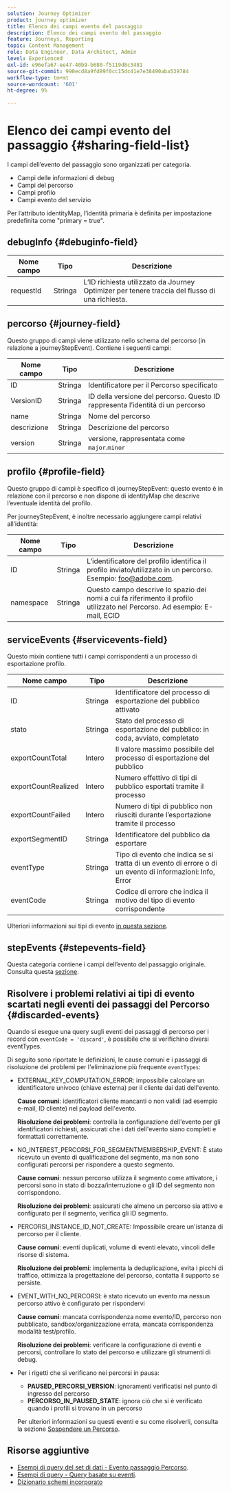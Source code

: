```yaml
---
solution: Journey Optimizer
product: journey optimizer
title: Elenco dei campi evento del passaggio
description: Elenco dei campi evento del passaggio
feature: Journeys, Reporting
topic: Content Management
role: Data Engineer, Data Architect, Admin
level: Experienced
exl-id: e96efa67-ee47-40b9-b680-f5119d8c3481
source-git-commit: 990ecd8a9fd89f0cc15dc41e7e38490aba539784
workflow-type: tm+mt
source-wordcount: '601'
ht-degree: 9%

---
```


# Elenco dei campi evento del passaggio {#sharing-field-list}

I campi dell’evento del passaggio sono organizzati per categoria.

* Campi delle informazioni di debug
* Campi del percorso
* Campi profilo
* Campi evento del servizio

Per l’attributo identityMap, l’identità primaria è definita per impostazione predefinita come &quot;primary = true&quot;.

## debugInfo {#debuginfo-field}

| Nome campo | Tipo | Descrizione |
|---|---|------------|
| requestId | Stringa | L’ID richiesta utilizzato da Journey Optimizer per tenere traccia del flusso di una richiesta. |

## percorso {#journey-field}

Questo gruppo di campi viene utilizzato nello schema del percorso (in relazione a journeyStepEvent). Contiene i seguenti campi:

| Nome campo | Tipo | Descrizione |
|---|---|------------|
| ID | Stringa | Identificatore per il Percorso specificato |
| VersionID | Stringa | ID della versione del percorso. Questo ID rappresenta l’identità di un percorso |
| name | Stringa | Nome del percorso |
| descrizione | Stringa | Descrizione del percorso |
| version | Stringa | versione, rappresentata come `major`.`minor` |

## profilo {#profile-field}

Questo gruppo di campi è specifico di journeyStepEvent: questo evento è in relazione con il percorso e non dispone di identityMap che descrive l’eventuale identità del profilo.

Per journeyStepEvent, è inoltre necessario aggiungere campi relativi all’identità:

| Nome campo | Tipo | Descrizione |
|---|---|------------|
| ID | Stringa | L’identificatore del profilo identifica il profilo inviato/utilizzato in un percorso. Esempio: foo@adobe.com. |
| namespace | Stringa | Questo campo descrive lo spazio dei nomi a cui fa riferimento il profilo utilizzato nel Percorso. Ad esempio: E-mail, ECID |

## serviceEvents {#servicevents-field}

Questo mixin contiene tutti i campi corrispondenti a un processo di esportazione profilo.

| Nome campo | Tipo | Descrizione |
|---|---|------------|
| ID | Stringa | Identificatore del processo di esportazione del pubblico attivato |
| stato | Stringa | Stato del processo di esportazione del pubblico: in coda, avviato, completato |
| exportCountTotal | Intero | Il valore massimo possibile del processo di esportazione del pubblico |
| exportCountRealized | Intero | Numero effettivo di tipi di pubblico esportati tramite il processo |
| exportCountFailed | Intero | Numero di tipi di pubblico non riusciti durante l’esportazione tramite il processo |
| exportSegmentID | Stringa | Identificatore del pubblico da esportare |
| eventType | Stringa | Tipo di evento che indica se si tratta di un evento di errore o di un evento di informazioni: Info, Error |
| eventCode | Stringa | Codice di errore che indica il motivo del tipo di evento corrispondente |

Ulteriori informazioni sui tipi di evento [ in questa sezione](#discarded-events).

## stepEvents {#stepevents-field}

Questa categoria contiene i campi dell’evento del passaggio originale. Consulta questa [sezione](../reports/sharing-legacy-fields.md).


## Risolvere i problemi relativi ai tipi di evento scartati negli eventi dei passaggi del Percorso  {#discarded-events}

Quando si esegue una query sugli eventi dei passaggi di percorso per i record con `eventCode = 'discard'`, è possibile che si verifichino diversi eventTypes.

Di seguito sono riportate le definizioni, le cause comuni e i passaggi di risoluzione dei problemi per l&#39;eliminazione più frequente `eventTypes`:

* EXTERNAL_KEY_COMPUTATION_ERROR: impossibile calcolare un identificatore univoco (chiave esterna) per il cliente dai dati dell&#39;evento.

  **Cause comuni**: identificatori cliente mancanti o non validi (ad esempio e-mail, ID cliente) nel payload dell&#39;evento.

  **Risoluzione dei problemi**: controlla la configurazione dell&#39;evento per gli identificatori richiesti, assicurati che i dati dell&#39;evento siano completi e formattati correttamente.

* NO_INTEREST_PERCORSI_FOR_SEGMENTMEMBERSHIP_EVENT: È stato ricevuto un evento di qualificazione del segmento, ma non sono configurati percorsi per rispondere a questo segmento.

  **Cause comuni**: nessun percorso utilizza il segmento come attivatore, i percorsi sono in stato di bozza/interruzione o gli ID del segmento non corrispondono.

  **Risoluzione dei problemi**: assicurati che almeno un percorso sia attivo e configurato per il segmento, verifica gli ID segmento.

* PERCORSI_INSTANCE_ID_NOT_CREATE: Impossibile creare un&#39;istanza di percorso per il cliente.

  **Cause comuni**: eventi duplicati, volume di eventi elevato, vincoli delle risorse di sistema.

  **Risoluzione dei problemi**: implementa la deduplicazione, evita i picchi di traffico, ottimizza la progettazione del percorso, contatta il supporto se persiste.

* EVENT_WITH_NO_PERCORSI: è stato ricevuto un evento ma nessun percorso attivo è configurato per rispondervi

  **Cause comuni**: mancata corrispondenza nome evento/ID, percorso non pubblicato, sandbox/organizzazione errata, mancata corrispondenza modalità test/profilo.

  **Risoluzione dei problemi**: verificare la configurazione di eventi e percorsi, controllare lo stato del percorso e utilizzare gli strumenti di debug.

* Per i rigetti che si verificano nei percorsi in pausa:

   * **PAUSED_PERCORSI_VERSION**: ignoramenti verificatisi nel punto di ingresso del percorso
   * **PERCORSO_IN_PAUSED_STATE**: ignora ciò che si è verificato quando i profili si trovano in un percorso

  Per ulteriori informazioni su questi eventi e su come risolverli, consulta la sezione [Sospendere un Percorso](../building-journeys/journey-pause.md#troubleshoot-profile-discards-in-paused-journeys).

## Risorse aggiuntive

* [Esempi di query del set di dati - Evento passaggio Percorso](../data/datasets-query-examples.md#journey-step-event).
* [Esempi di query - Query basate su eventi](query-examples.md#event-based-queries).
* [Dizionario schemi incorporato](https://experienceleague.adobe.com/tools/ajo-schemas/schema-dictionary.html?lang=it)

